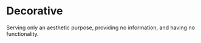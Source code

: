# Decorative

Serving only an aesthetic purpose, providing no information, and having no functionality.
